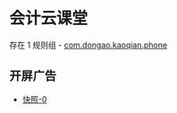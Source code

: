 # 会计云课堂

存在 1 规则组 - [com.dongao.kaoqian.phone](/src/apps/com.dongao.kaoqian.phone.ts)

## 开屏广告

- [快照-0](https://i.gkd.li/i/14809185)
